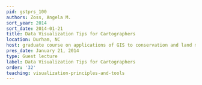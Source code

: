 ```yaml
---
pid: gstprs_100
authors: Zoss, Angela M.
sort_year: 2014
sort_date: 2014-01-21
title: Data Visualization Tips for Cartographers
location: Durham, NC
host: graduate course on applications of GIS to conservation and land management
pres_date: January 21, 2014
type: Guest lecture
label: Data Visualization Tips for Cartographers
order: '32'
teaching: visualization-principles-and-tools
---
```

